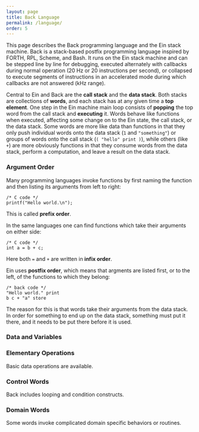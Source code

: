 ```yaml
---
layout: page
title: Back Language
permalink: /language/
order: 5
---
```


This page describes the Back programming language and the Ein stack machine.
Back is a stack-based postfix programming language inspired by FORTH, RPL,
Scheme, and Bash.  It runs on the Ein stack machine and can be stepped line by
line for debugging, executed alternately with callbacks during normal operation
(20 Hz or 20 instructions per second), or collapsed to execute segments of
instructions in an accelerated mode during which callbacks are not answered
(kHz range).

Central to Ein and Back are the **call stack** and the **data stack**. Both
stacks are collections of **words**, and each stack has at any given time a **top
element**.  One step in the Ein machine main loop consists of **popping** the top
word from the call stack and **executing** it. Words behave like functions when
executed, affecting some change on to the Ein state, the call stack, or the
data stack. Some words are more like data than functions in that they only push
individual words onto the data stack (`1` and `"something"`) or groups of words
onto the call stack (`( "hello" print )`), while others (like `+`) are more
obviously functions in that they consume words from the data stack, perform a
computation, and leave a result on the data stack.

### Argument Order

Many programming languages invoke functions by first naming the function and then listing its
arguments from left to right:

```
/* C code */
printf("Hello world.\n");
```

This is called **prefix order**.

In the same languages one can find functions which take their arguments on either side:

```
/* C code */
int a = b + c;
```

Here both `=` and `+` are written in **infix order**.

Ein uses **postfix order**, which means
that argments are listed first, or to the left, of the functions to which they belong: 

```
/* back code */
"Hello world." print
b c + "a" store
```

The reason for this is that words take their arguments from the data stack. In order for 
something to end up on the data stack, something must put it there, and it needs to be put
there before it is used.


### Data and Variables

<!--  

String Integer Double CompoundWord

`store`

`define`

`1 1 +`

compound words
good for storing lists and tuples

Reactive variables: truePose

--> 

### Elementary Operations

Basic data operations are available.

<!--  

```
+
-
*
/

```

--> 

### Control Words 

Back includes looping and condition constructs.


<!--  
ift
ifte
while
not

--> 

### Domain Words

Some words invoke complicated domain specific behaviors or routines.

<!--  
tableReconstructTakeScene
--> 




